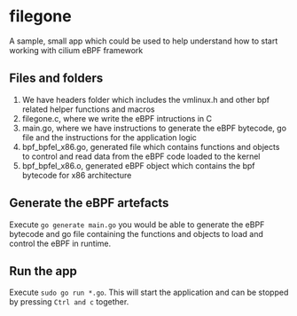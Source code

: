 # filegone
A sample, small app which could be used to help understand how to start working with cilium eBPF framework

## Files and folders

1. We have headers folder which includes the vmlinux.h and other bpf related helper functions and macros
2. filegone.c, where we write the eBPF intructions in C
3. main.go, where we have instructions to generate the eBPF bytecode, go file and the instructions for the application logic
4. bpf_bpfel_x86.go, generated file which contains functions and objects to control and read data from the eBPF code loaded to the kernel
5. bpf_bpfel_x86.o, generated eBPF object which contains the bpf bytecode for x86 architecture

## Generate the eBPF artefacts  
Execute `go generate main.go` you would be able to generate the eBPF bytecode and go file containing the functions and objects to load and control the eBPF in runtime.

## Run the app
Execute `sudo go run *.go`. This will start the application and can be stopped by pressing `Ctrl and c` together.
